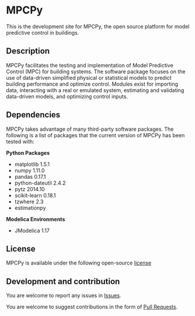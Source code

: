 # MPCPy
This is the development site for MPCPy, the open source platform for model predictive control in buildings.

## Description
MPCPy facilitates the testing and implementation of Model Predictive Control (MPC) for building systems.  The software package focuses on the use of data-driven simplified physical or statistical models to predict building performance and optimize control.  Modules exist for importing data, interacting with a real or emulated system, estimating and validating data-driven models, and optimizing control inputs.

## Dependencies

MPCPy takes advantage of many third-party software packages.  The following is a list of packages that the current version of MPCPy has been tested with:

**Python Packages**
- matplotlib 1.5.1
- numpy 1.11.0
- pandas 0.17.1
- python-dateutil 2.4.2
- pytz 2014.10
- scikit-learn 0.18.1
- tzwhere 2.3
- estimationpy

**Modelica Environments**
- JModelica 1.17



## License

MPCPy is available under the following open-source [license](https://github.com/lbl-srg/MPCPy/blob/master/license.txt)

## Development and contribution
You are welcome to report any issues in [Issues](https://github.com/lbl-srg/MPCPy/issues).

You are welcome to suggest contributions in the form of [Pull Requests](https://github.com/lbl-srg/MPCPy/pulls).
